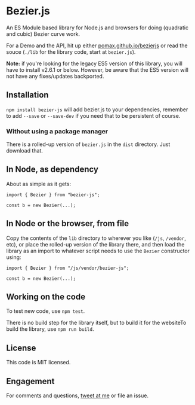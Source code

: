 # Bezier.js

An ES Module based library for Node.js and browsers for doing (quadratic and cubic) Bezier curve work.

For a Demo and the API, hit up either [pomax.github.io/bezierjs](http://pomax.github.io/bezierjs)
or read the souce (`./lib` for the library code, start at `bezier.js`).

**Note:** if you're looking for the legacy ES5 version of this library, you will have to install v2.6.1 or below. However, be aware that the ES5 version will not have any fixes/updates backported.

## Installation

`npm install bezier-js` will add bezier.js to your dependencies, remember to add `--save` or `--save-dev` if you need that to be persistent of course.

### Without using a package manager

There is a rolled-up version of `bezier.js` in the `dist` directory. Just download that.

## In Node, as dependency

About as simple as it gets:

```
import { Bezier } from "bezier-js";

const b = new Bezier(...);
```

## In Node or the browser, from file

Copy the contents of the `lib` directory to wherever you like (`/js`, `/vendor`, etc), or place the rolled-up version of the library there, and then load the library as an import to whatever script needs to use the `Bezier` constructor using:

```
import { Bezier } from "/js/vendor/bezier-js";

const b = new Bezier(...);
```

## Working on the code

To test new code, use `npm test`.

There is no build step for the library itself, but to build it for the websiteTo build the library, use `npm run build`.

## License

This code is MIT licensed.

## Engagement

For comments and questions, [tweet at me](https://twitter.com/TheRealPomax) or file an issue.

